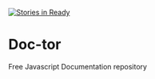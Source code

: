 [![Stories in Ready](https://badge.waffle.io/lfox91/Doc-tor.png?label=ready&title=Ready)](https://waffle.io/lfox91/Doc-tor)
# Doc-tor
Free Javascript Documentation repository

